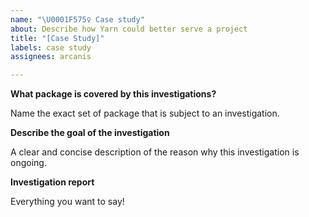```yaml
---
name: "\U0001F575️‍♀️ Case study"
about: Describe how Yarn could better serve a project
title: "[Case Study]"
labels: case study
assignees: arcanis

---
```


<!--
Case studies are a way for Yarn's maintainers to discuss with people from other projects in order to discuss problems they encounter, and find solutions in committee. The goal is for an investigation to end with multiple bug reports and/or feature requests opened.
-->

**What package is covered by this investigations?**

Name the exact set of package that is subject to an investigation.

**Describe the goal of the investigation**

A clear and concise description of the reason why this investigation is ongoing.

**Investigation report**

Everything you want to say!
